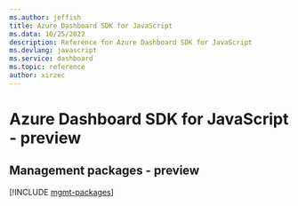 ```yaml
---
ms.author: jeffish
title: Azure Dashboard SDK for JavaScript
ms.data: 10/25/2022
description: Reference for Azure Dashboard SDK for JavaScript
ms.devlang: javascript
ms.service: dashboard
ms.topic: reference
author: xirzec
---
```

# Azure Dashboard SDK for JavaScript - preview

## Management packages - preview
[!INCLUDE [mgmt-packages](dashboard-mgmt-index.md)]